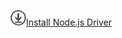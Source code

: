 ![Download](../ssdt/media/download.png)[Install Node.js Driver](http://msdn.microsoft.com/library/mt652094.aspx)